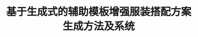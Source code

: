 ---
layout: page
title: 基于生成式的辅助模板增强服装搭配方案生成方法及系统
description: CN110825963B
img:
importance: 11
category: 
---